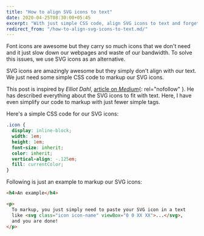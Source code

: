 ```yaml
---
title: "How to align SVG icons to text"
date: 2020-04-25T08:30:00+05:45
excerpt: "With just simple CSS code, align SVG icons to text and forget the font icons."
redirect_from: "/how-to-align-svg-icons-to-text.md/"
---
```


Font icons are awesome but they carry so much icons that we don't need and it just slow down our webpages and waste of our bandwidth. To solve this issues, we use SVG icons as an alternative.

SVG icons are amazingly awesome but they simply don't align with our text. We just need some simple CSS code to markup our SVG icons.

This post is inspired by *Elliot Dahl*, [article on *Medium*](https://medium.com/p/d44b3d7b26b4){: rel="nofollow" }. He has described everything about the SVG icons to fit with text. Here, I have even simplify our code to markup with just fewer simple tags.

Here's a simple CSS code for our SVG icons:

```css
.icon {
  display: inline-block;
  width: 1em;
  height: 1em;
  font-size: inherit;
  color: inherit;
  vertical-align: -.125em;
  fill: currentColor;
}
```

Following is just an example to markup our SVG icons:

```html
<h4>An example</h4>

<p>
  To markup, you just simply need to paste your SVG icon in a text
  like <svg class="icon icon-name" viewBox="0 0 XX XX">...</svg>,
  and you are done!
</p>
```
